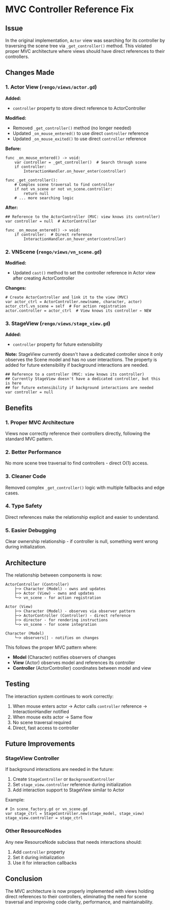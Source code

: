 # MVC Controller Reference Fix

## Issue

In the original implementation, `Actor` view was searching for its controller by traversing the scene tree via `_get_controller()` method. This violated proper MVC architecture where views should have direct references to their controllers.

## Changes Made

### 1. Actor View (`rengo/views/actor.gd`)

**Added:**
- `controller` property to store direct reference to ActorController

**Modified:**
- Removed `_get_controller()` method (no longer needed)
- Updated `_on_mouse_entered()` to use direct `controller` reference
- Updated `_on_mouse_exited()` to use direct `controller` reference

**Before:**
```gdscript
func _on_mouse_entered() -> void:
    var controller = _get_controller()  # Search through scene
    if controller:
        InteractionHandler.on_hover_enter(controller)

func _get_controller():
    # Complex scene traversal to find controller
    if not vn_scene or not vn_scene.controller:
        return null
    # ... more searching logic
```

**After:**
```gdscript
## Reference to the ActorController (MVC: view knows its controller)
var controller = null  # ActorController

func _on_mouse_entered() -> void:
    if controller:  # Direct reference
        InteractionHandler.on_hover_enter(controller)
```

### 2. VNScene (`rengo/views/vn_scene.gd`)

**Modified:**
- Updated `cast()` method to set the controller reference in Actor view after creating ActorController

**Changes:**
```gdscript
# Create ActorController and link it to the view (MVC)
var actor_ctrl = ActorController.new(name, character, actor)
actor_ctrl.vn_scene = self  # For action registration
actor.controller = actor_ctrl  # View knows its controller ← NEW
```

### 3. StageView (`rengo/views/stage_view.gd`)

**Added:**
- `controller` property for future extensibility

**Note:** StageView currently doesn't have a dedicated controller since it only observes the Scene model and has no user interactions. The property is added for future extensibility if background interactions are needed.

```gdscript
## Reference to a controller (MVC: view knows its controller)
## Currently StageView doesn't have a dedicated controller, but this is here
## for future extensibility if background interactions are needed
var controller = null
```

## Benefits

### 1. **Proper MVC Architecture**
Views now correctly reference their controllers directly, following the standard MVC pattern.

### 2. **Better Performance**
No more scene tree traversal to find controllers - direct O(1) access.

### 3. **Cleaner Code**
Removed complex `_get_controller()` logic with multiple fallbacks and edge cases.

### 4. **Type Safety**
Direct references make the relationship explicit and easier to understand.

### 5. **Easier Debugging**
Clear ownership relationship - if controller is null, something went wrong during initialization.

## Architecture

The relationship between components is now:

```
ActorController (Controller)
    ├─> Character (Model) - owns and updates
    ├─> Actor (View) - owns and updates
    └─> vn_scene - for action registration

Actor (View)
    ├─> Character (Model) - observes via observer pattern
    ├─> ActorController (Controller) - direct reference
    ├─> director - for rendering instructions
    └─> vn_scene - for scene integration

Character (Model)
    └─> observers[] - notifies on changes
```

This follows the proper MVC pattern where:
- **Model** (Character) notifies observers of changes
- **View** (Actor) observes model and references its controller
- **Controller** (ActorController) coordinates between model and view

## Testing

The interaction system continues to work correctly:
1. When mouse enters actor → Actor calls `controller` reference → InteractionHandler notified
2. When mouse exits actor → Same flow
3. No scene traversal required
4. Direct, fast access to controller

## Future Improvements

### StageView Controller

If background interactions are needed in the future:

1. Create `StageController` or `BackgroundController`
2. Set `stage_view.controller` reference during initialization
3. Add interaction support to StageView similar to Actor

Example:
```gdscript
# In scene_factory.gd or vn_scene.gd
var stage_ctrl = StageController.new(stage_model, stage_view)
stage_view.controller = stage_ctrl
```

### Other ResourceNodes

Any new ResourceNode subclass that needs interactions should:
1. Add `controller` property
2. Set it during initialization
3. Use it for interaction callbacks

## Conclusion

The MVC architecture is now properly implemented with views holding direct references to their controllers, eliminating the need for scene traversal and improving code clarity, performance, and maintainability.

